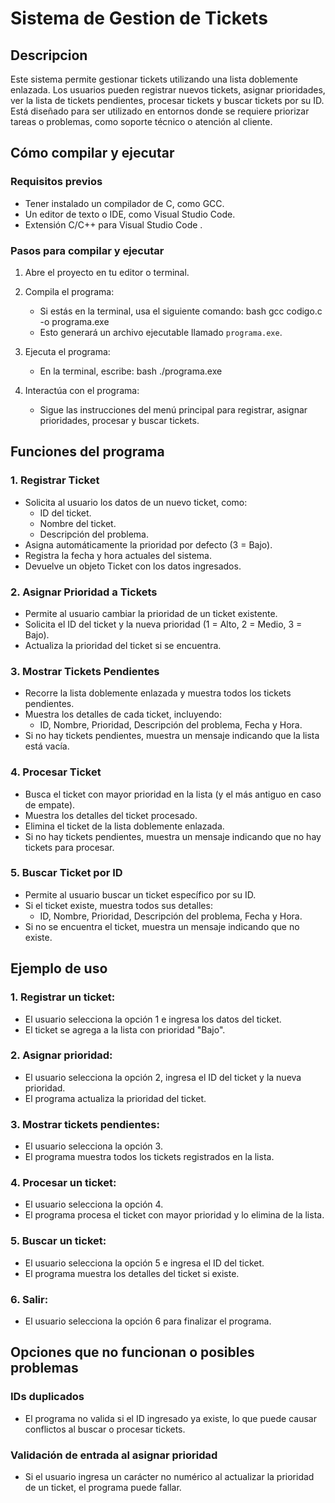 # Sistema de Gestion de Tickets 

## Descripcion

Este sistema permite gestionar tickets utilizando una lista doblemente enlazada. Los usuarios pueden registrar nuevos tickets, asignar prioridades, ver la lista de tickets pendientes, procesar tickets y buscar tickets por su ID. Está diseñado para ser utilizado en entornos donde se requiere priorizar tareas o problemas, como soporte técnico o atención al cliente.

## Cómo compilar y ejecutar

### Requisitos previos
- Tener instalado un compilador de C, como GCC.
- Un editor de texto o IDE, como Visual Studio Code.
- Extensión C/C++ para Visual Studio Code .

### Pasos para compilar y ejecutar
1. Abre el proyecto en tu editor o terminal.
2. Compila el programa:
   - Si estás en la terminal, usa el siguiente comando:
        bash
     gcc codigo.c -o programa.exe
   - Esto generará un archivo ejecutable llamado `programa.exe`.

3. Ejecuta el programa:
   - En la terminal, escribe:
        bash
     ./programa.exe

4. Interactúa con el programa:
   - Sigue las instrucciones del menú principal para registrar, asignar prioridades, procesar y buscar tickets.

## Funciones del programa 

### 1. Registrar Ticket
- Solicita al usuario los datos de un nuevo ticket, como:
  - ID del ticket.
  - Nombre del ticket.
  - Descripción del problema.
- Asigna automáticamente la prioridad por defecto (3 = Bajo).
- Registra la fecha y hora actuales del sistema.
- Devuelve un objeto Ticket con los datos ingresados.

### 2. Asignar Prioridad a Tickets
- Permite al usuario cambiar la prioridad de un ticket existente.
- Solicita el ID del ticket y la nueva prioridad (1 = Alto, 2 = Medio, 3 = Bajo).
- Actualiza la prioridad del ticket si se encuentra.

### 3. Mostrar Tickets Pendientes
- Recorre la lista doblemente enlazada y muestra todos los tickets pendientes.
- Muestra los detalles de cada ticket, incluyendo:
  - ID, Nombre, Prioridad, Descripción del problema, Fecha y Hora.
- Si no hay tickets pendientes, muestra un mensaje indicando que la lista está vacía.

### 4. Procesar Ticket
- Busca el ticket con mayor prioridad en la lista (y el más antiguo en caso de empate).
- Muestra los detalles del ticket procesado.
- Elimina el ticket de la lista doblemente enlazada.
- Si no hay tickets pendientes, muestra un mensaje indicando que no hay tickets para procesar.

### 5. Buscar Ticket por ID
- Permite al usuario buscar un ticket específico por su ID.
- Si el ticket existe, muestra todos sus detalles:
  - ID, Nombre, Prioridad, Descripción del problema, Fecha y Hora.
- Si no se encuentra el ticket, muestra un mensaje indicando que no existe.

## Ejemplo de uso

### 1. Registrar un ticket:
- El usuario selecciona la opción 1 e ingresa los datos del ticket.
- El ticket se agrega a la lista con prioridad "Bajo".

### 2. Asignar prioridad:
- El usuario selecciona la opción 2, ingresa el ID del ticket y la nueva prioridad.
- El programa actualiza la prioridad del ticket.

### 3. Mostrar tickets pendientes:
- El usuario selecciona la opción 3.
- El programa muestra todos los tickets registrados en la lista.

### 4. Procesar un ticket:
- El usuario selecciona la opción 4.
- El programa procesa el ticket con mayor prioridad y lo elimina de la lista.

### 5. Buscar un ticket:
- El usuario selecciona la opción 5 e ingresa el ID del ticket.
- El programa muestra los detalles del ticket si existe.

### 6. Salir:
- El usuario selecciona la opción 6 para finalizar el programa.

## Opciones que no funcionan o posibles problemas

### IDs duplicados
- El programa no valida si el ID ingresado ya existe, lo que puede causar conflictos al buscar o procesar tickets.

### Validación de entrada al asignar prioridad
- Si el usuario ingresa un carácter no numérico al actualizar la prioridad de un ticket, el programa puede fallar.